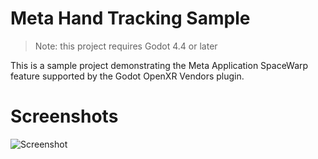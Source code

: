 # Meta Hand Tracking Sample

> Note: this project requires Godot 4.4 or later

This is a sample project demonstrating the Meta Application SpaceWarp feature supported by the Godot OpenXR Vendors plugin.

# Screenshots

![Screenshot](screenshots/meta_space_warp_screenshot_01.png)
